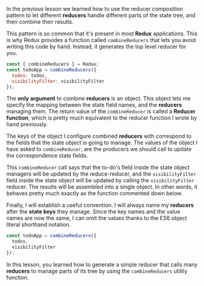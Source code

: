 In the previous lesson we learned how to use the reducer composition pattern to let different **reducers** handle different parts of the state tree, and then combine their results.

This pattern is so common that it's present in most **Redux** applications. This is why Redux provides a function called `combineReducers` that lets you avoid writing this code by hand. Instead, it generates the top level reducer for you.

``` javascript
const { combineReducers } = Redux;
const todoApp = combineReducers({
  todos: todos,
  visibilityFilter: visibilityFilter
});
```

The **only argument** to combine **reducers** is an object. This object lets me specify the mapping between the state field names, and the **reducers** managing them. The return value of the `combineReducer` is called a **Reducer function**, which is pretty much equivalent to the reducer function I wrote by hand previously.

The keys of the object I configure combined **reducers** with correspond to the fields that the state object is going to manage. The values of the object I have asked to `combineReducer`, are the producers we should call to update the correspondence state fields.

This `combineReducer` call says that the to-do's field inside the state object managers will be updated by the reduce-reducer, and the `visibilityFilter` field inside the state object will be updated by calling the `visibilityFilter` reducer. The results will be assembled into a single object. In other words, it behaves pretty much exactly as the function commented down below.

Finally, I will establish a useful convention. I will always name my **reducers** after the **state keys** they manage. Since the key names and the value names are now the same, I can omit the values thanks to the ES6 object literal shorthand notation.

``` javascript
const todoApp = combineReducers({
  todos,
  visibilityFilter
});
```

In this lesson, you learned how to generate a simple reducer that calls many **reducers** to manage parts of its tree by using the `combineReducers` utility function.
